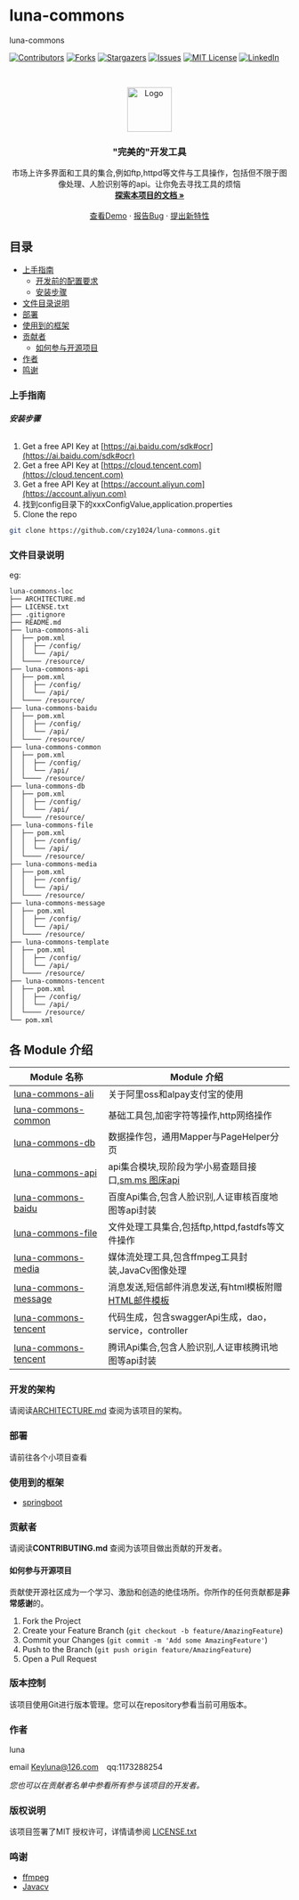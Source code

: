 

# luna-commons

luna-commons

<!-- PROJECT SHIELDS -->

[![Contributors][contributors-shield]][contributors-url]
[![Forks][forks-shield]][forks-url]
[![Stargazers][stars-shield]][stars-url]
[![Issues][issues-shield]][issues-url]
[![MIT License][license-shield]][license-url]
[![LinkedIn][linkedin-shield]][linkedin-url]

<!-- PROJECT LOGO -->
<br />

<p align="center">
  <a href="https://github.com/czy1024/luna-commons/">
    <img src="https://i.loli.net/2020/07/28/5MzIVArBZyp8NgX.png" alt="Logo" width="80" height="80">
  </a>

  <h3 align="center">"完美的"开发工具</h3>
  <p align="center">
    市场上许多界面和工具的集合,例如ftp,httpd等文件与工具操作，包括但不限于图像处理、人脸识别等的api。让你免去寻找工具的烦恼
    <br />
    <a href="https://czy1024.github.io/luna-commons"><strong>探索本项目的文档 »</strong></a>
    <br />
    <br />
    <a href="">查看Demo</a>
    ·
    <a href="">报告Bug</a>
    ·
    <a href="https://github.com/czy1024/luna-commons/issues">提出新特性</a>
  </p>

</p>


 
## 目录

- [上手指南](#上手指南)
  - [开发前的配置要求](#开发前的配置要求)
  - [安装步骤](#安装步骤)
- [文件目录说明](#文件目录说明)
- [部署](#部署)
- [使用到的框架](#使用到的框架)
- [贡献者](#贡献者)
  - [如何参与开源项目](#如何参与开源项目)
- [作者](#作者)
- [鸣谢](#鸣谢)

### 上手指南


###### **安装步骤**

1. Get a free API Key at [https://ai.baidu.com/sdk#ocr](https://ai.baidu.com/sdk#ocr)
2. Get a free API Key at [https://cloud.tencent.com](https://cloud.tencent.com)
3. Get a free API Key at [https://account.aliyun.com](https://account.aliyun.com)
4. 找到config目录下的xxxConfigValue,application.properties
5. Clone the repo

```sh
git clone https://github.com/czy1024/luna-commons.git
```

### 文件目录说明
eg:

```
luna-commons-loc
├── ARCHITECTURE.md
├── LICENSE.txt
├── .gitignore
├── README.md
├── luna-commons-ali
│  ├── pom.xml
│  │  ├── /config/
│  │  └── /api/
│  └──── /resource/
├── luna-commons-api
│  ├── pom.xml
│  │  ├── /config/
│  │  └── /api/
│  └──── /resource/
├── luna-commons-baidu
│  ├── pom.xml
│  │  ├── /config/
│  │  └── /api/
│  └──── /resource/
├── luna-commons-common
│  ├── pom.xml
│  │  ├── /config/
│  │  └── /api/
│  └──── /resource/
├── luna-commons-db
│  ├── pom.xml
│  │  ├── /config/
│  │  └── /api/
│  └──── /resource/
├── luna-commons-file
│  ├── pom.xml
│  │  ├── /config/
│  │  └── /api/
│  └──── /resource/
├── luna-commons-media
│  ├── pom.xml
│  │  ├── /config/
│  │  └── /api/
│  └──── /resource/
├── luna-commons-message
│  ├── pom.xml
│  │  ├── /config/
│  │  └── /api/
│  └──── /resource/
├── luna-commons-template
│  ├── pom.xml
│  │  ├── /config/
│  │  └── /api/
│  └──── /resource/
├── luna-commons-tencent
│  ├── pom.xml
│  │  ├── /config/
│  │  └── /api/
│  └──── /resource/
└── pom.xml

```
## 各 Module 介绍

| Module 名称                                                  | Module 介绍                                                  |
| ------------------------------------------------------------ | ------------------------------------------------------------ |
| [luna-commons-ali](./luna-commons-ali) | 关于阿里oss和alpay支付宝的使用                               |
| [luna-commons-common](./luna-commons-common) | 基础工具包,加密字符等操作,http网络操作                            |
| [luna-commons-db](./luna-commons-db) | 数据操作包，通用Mapper与PageHelper分页                            |
| [luna-commons-api](./luna-commons-api) | api集合模块,现阶段为学小易查题目接口,[sm.ms 图床api](https://github.com/czy1024/luna-commons/wiki/sm.ms-api-todo)                           |
| [luna-commons-baidu](./luna-commons-baidu)     | 百度Api集合,包含人脸识别,人证审核百度地图等api封装 |
| [luna-commons-file](./luna-commons-file) | 文件处理工具集合,包括ftp,httpd,fastdfs等文件操作 |
| [luna-commons-media](./luna-commons-media) | 媒体流处理工具,包含ffmpeg工具封装,JavaCv图像处理 |
| [luna-commons-message](./luna-commons-message)       |  消息发送,短信邮件消息发送,有html模板附赠 [HTML邮件模板](https://github.com/czy1024/luna-commons/blob/master/luna-commons-message/src/main/resources/static/luna-message.html)
| [luna-commons-tencent](./luna-commons-template) | 代码生成，包含swaggerApi生成，dao，service，controller |
| [luna-commons-tencent](./luna-commons-tencent) | 腾讯Api集合,包含人脸识别,人证审核腾讯地图等api封装 |



### 开发的架构 

请阅读[ARCHITECTURE.md](https://github.com/czy1024/luna-commons/blob/master/ARCHITECTURE.md) 查阅为该项目的架构。

### 部署

请前往各个小项目查看

### 使用到的框架

- [springboot](https://spring.io/)

### 贡献者

请阅读**CONTRIBUTING.md** 查阅为该项目做出贡献的开发者。

#### 如何参与开源项目

贡献使开源社区成为一个学习、激励和创造的绝佳场所。你所作的任何贡献都是**非常感谢**的。


1. Fork the Project
2. Create your Feature Branch (`git checkout -b feature/AmazingFeature`)
3. Commit your Changes (`git commit -m 'Add some AmazingFeature'`)
4. Push to the Branch (`git push origin feature/AmazingFeature`)
5. Open a Pull Request



### 版本控制

该项目使用Git进行版本管理。您可以在repository参看当前可用版本。

### 作者

luna

email Keyluna@126.com  &ensp; qq:1173288254

 *您也可以在贡献者名单中参看所有参与该项目的开发者。*

### 版权说明

该项目签署了MIT 授权许可，详情请参阅 [LICENSE.txt](https://github.com/czy1024/luna-commons/blob/master/LICENSE)

### 鸣谢[]()


- [ffmpeg]()
- [Javacv]()


<!-- links -->
[your-project-path]:czy1024/luna-commons
[contributors-shield]: https://img.shields.io/github/contributors/czy1024/luna-commons.svg?style=flat-square
[contributors-url]: https://github.com/czy1024/luna-commons/graphs/contributors
[forks-shield]: https://img.shields.io/github/forks/czy1024/luna-commons.svg?style=flat-square
[forks-url]: https://github.com/czy1024/luna-commons/network/members
[stars-shield]: https://img.shields.io/github/stars/czy1024/luna-commons.svg?style=flat-square
[stars-url]: https://github.com/czy1024/luna-commons/stargazers
[issues-shield]: https://img.shields.io/github/issues/czy1024/luna-commons.svg?style=flat-square
[issues-url]: https://img.shields.io/github/issues/czy1024/luna-commons.svg
[license-shield]: https://img.shields.io/github/license/czy1024/luna-commons.svg?style=flat-square
[license-url]: https://github.com/czy1024/luna-commons/blob/master/LICENSE.txt
[linkedin-shield]: https://img.shields.io/badge/-LinkedIn-black.svg?style=flat-square&logo=linkedin&colorB=555
[linkedin-url]: https://linkedin.com/in/luna-commons




